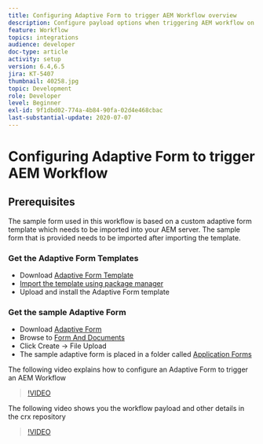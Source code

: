 ```yaml
---
title: Configuring Adaptive Form to trigger AEM Workflow overview
description: Configure payload options when triggering AEM workflow on form submission
feature: Workflow
topics: integrations
audience: developer
doc-type: article
activity: setup
version: 6.4,6.5
jira: KT-5407
thumbnail: 40258.jpg
topic: Development
role: Developer
level: Beginner
exl-id: 9f1dbd02-774a-4b84-90fa-02d4e468cbac
last-substantial-update: 2020-07-07
---
```

# Configuring Adaptive Form to trigger AEM Workflow

## Prerequisites

The sample form used in this workflow is based on a custom adaptive form template which needs to be imported into your AEM server. The sample form that is provided needs to be imported after importing the template.

### Get the Adaptive Form Templates

* Download [Adaptive Form Template](assets/af-form-template.zip)
* [Import the template using package manager](http://localhost:4502/crx/packmgr/index.jsp)
* Upload and install the Adaptive Form template

### Get the sample Adaptive Form

* Download [Adaptive Form](assets/peak-application-form.zip) 
* Browse to [Form And Documents](http://localhost:4502/aem/forms.html/content/dam/formsanddocuments)
* Click Create -> File Upload
* The sample adaptive form is placed in a folder called [Application Forms](http://localhost:4502/aem/forms.html/content/dam/formsanddocuments/applicationforms)

The following video explains how to configure an Adaptive Form to trigger an AEM Workflow
>[!VIDEO](https://video.tv.adobe.com/v/40258?quality=12&learn=on)

The following video shows you the workflow payload and other details in the crx repository

>[!VIDEO](https://video.tv.adobe.com/v/40259?quality=12&learn=on)
